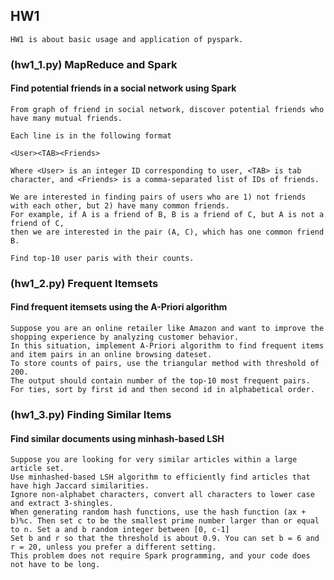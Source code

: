 ## HW1
    HW1 is about basic usage and application of pyspark.
### (hw1_1.py) MapReduce and Spark
#### Find potential friends in a social network using Spark
    From graph of friend in social network, discover potential friends who have many mutual friends. 

    Each line is in the following format
    
    <User><TAB><Friends>
    
    Where <User> is an integer ID corresponding to user, <TAB> is tab character, and <Friends> is a comma-separated list of IDs of friends.

    We are interested in finding pairs of users who are 1) not friends with each other, but 2) have many common friends.
    For example, if A is a friend of B, B is a friend of C, but A is not a friend of C, 
    then we are interested in the pair (A, C), which has one common friend B.

    Find top-10 user paris with their counts.


### (hw1_2.py) Frequent Itemsets
#### Find frequent itemsets using the A-Priori algorithm
    Suppose you are an online retailer like Amazon and want to improve the shopping experience by analyzing customer behavior. 
    In this situation, implement A-Priori algorithm to find frequent items and item pairs in an online browsing dateset. 
    To store counts of pairs, use the triangular method with threshold of 200. 
    The output should contain number of the top-10 most frequent pairs. 
    For ties, sort by first id and then second id in alphabetical order.


### (hw1_3.py) Finding Similar Items
#### Find similar documents using minhash-based LSH
    Suppose you are looking for very similar articles within a large article set. 
    Use minhashed-based LSH algorithm to efficiently find articles that have high Jaccard similarities. 
    Ignore non-alphabet characters, convert all characters to lower case and extract 3-shingles.
    When generating random hash functions, use the hash function (ax + b)%c. Then set c to be the smallest prime number larger than or equal to n. Set a and b random integer between [0, c-1]
    Set b and r so that the threshold is about 0.9. You can set b = 6 and r = 20, unless you prefer a different setting.
    This problem does not require Spark programming, and your code does not have to be long.

